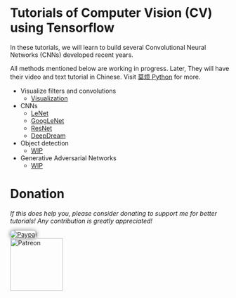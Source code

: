 # Tutorials of Computer Vision (CV) using Tensorflow


In these tutorials, we will learn to build several Convolutional Neural Networks (CNNs) developed recent years.

All methods mentioned below are working in progress. Later, They will have their video and text tutorial in Chinese. Visit [莫烦 Python](https://morvanzhou.github.io/) for more.

* Visualize filters and convolutions
  * [Visualization](/codes/000_visualization.py)
* CNNs
  * [LeNet](/codes/101_LeNet.py) 
  * [GoogLeNet](/codes/102_GoogLeNet.py) 
  * [ResNet](/codes/103_ResNet.py) 
  * [DeepDream](/codes/104_DeepDream.py)
* Object detection
  * [WIP](#)
* Generative Adversarial Networks
  * [WIP](#)
  

<!--
### [Visualization](/codes/000_visualization.py)
<a href="/codes/000_visualization.py">
    <img class="course-image" src="" >
</a>
-->


# Donation

*If this does help you, please consider donating to support me for better tutorials! Any contribution is greatly appreciated!*

<div >
  <a href="https://www.paypal.com/cgi-bin/webscr?cmd=_donations&amp;business=morvanzhou%40gmail%2ecom&amp;lc=C2&amp;item_name=MorvanPython&amp;currency_code=AUD&amp;bn=PP%2dDonationsBF%3abtn_donateCC_LG%2egif%3aNonHosted">
    <img style="border-radius: 20px;  box-shadow: 0px 0px 10px 1px  #888888;"
         src="https://www.paypalobjects.com/webstatic/en_US/i/btn/png/silver-pill-paypal-44px.png"
         alt="Paypal"
         height="auto" ></a>
</div>

<div>
  <a href="https://www.patreon.com/morvan">
    <img src="https://morvanzhou.github.io/static/img/support/patreon.jpg"
         alt="Patreon"
         height=120>
  </a>
</div>